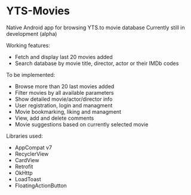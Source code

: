 # YTS-Movies

Native Android app for browsing YTS.to movie database
Currently still in development (alpha)

Working features:
  - Fetch and display last 20 movies added
  - Search database by movie title, director, actor or their IMDb codes

To be implemented:
  - Browse more than 20 last movies added
  - Filter movies by all available parameters
  - Show detailed movie/actor/director info
  - User registration, login and managment
  - Movie bookmarking, liking and managment
  - View, add and delete comments
  - Movie suggestions based on currently selected movie
  
Libraries used:
  - AppCompat v7
  - RecyclerView
  - CardView
  - Retrofit
  - OkHttp
  - LoadToast
  - FloatingActionButton
  
  
